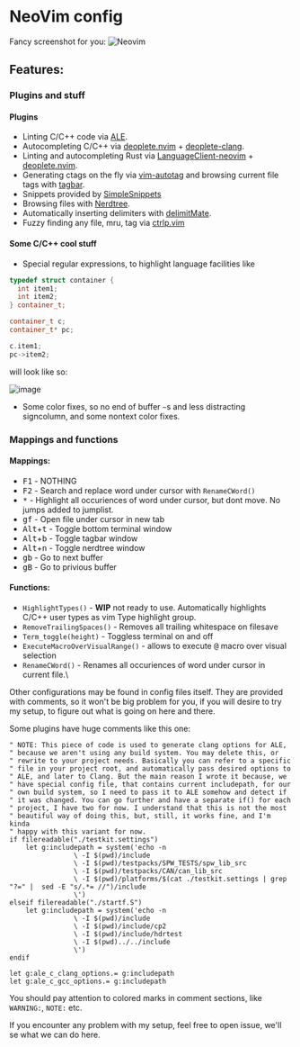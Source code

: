 # NeoVim config

Fancy screenshot for you:
![Neovim](https://user-images.githubusercontent.com/19470159/38351495-64efb4da-38b8-11e8-8454-f2e3d597b82c.png)
## Features:

### Plugins and stuff

#### Plugins
  - Linting C/C++ code via [ALE](https://github.com/w0rp/ale).
  - Autocompleting C/C++ via [deoplete.nvim](https://github.com/Shougo/deoplete.nvim) + [deoplete-clang](https://github.com/zchee/deoplete-clang).
  - Linting and autocompleting Rust via [LanguageClient-neovim](https://github.com/autozimu/LanguageClient-neovim) + [deoplete.nvim](https://github.com/Shougo/deoplete.nvim).
  - Generating ctags on the fly via [vim-autotag](https://github.com/craigemery/vim-autotag) and browsing current file tags with [tagbar](https://github.com/majutsushi/tagbar).
  - Snippets provided by [SimpleSnippets](https://github.com/andreyorst/SimpleSnippets.vim)
  - Browsing files with [Nerdtree](https://github.com/scrooloose/nerdtree).
  - Automatically inserting delimiters with [delimitMate](https://github.com/Raimondi/delimitMate).
  - Fuzzy finding any file, mru, tag via [ctrlp.vim](https://github.com/ctrlpvim/ctrlp.vim)

#### Some C/C++ cool stuff
  - Special regular expressions, to highlight language facilities like
  ```cpp
  typedef struct container {
  	int item1;
  	int item2;
  } container_t;
  
  container_t c;
  container_t* pc;
  
  c.item1;
  pc->item2;
  ```
  will look like so:
  
  ![image](https://user-images.githubusercontent.com/19470159/38468381-8797eeca-3b4d-11e8-9536-e82d79df3a75.png)
  - Some color fixes, so no end of buffer `~`s and less distracting signcolumn, and some nontext color fixes.
  
### Mappings and functions

#### Mappings:

  - <kbd>F1</kbd> - NOTHING
  - <kbd>F2</kbd> - Search and replace word under cursor with `RenameCWord()`
  - <kbd>*</kbd> - Highlight all occuriences of word under cursor, but dont move. No jumps added to jumplist.
  - <kbd>g</kbd><kbd>f</kbd> - Open file under cursor in new tab
  - <kbd>Alt</kbd>+<kbd>t</kbd> - Toggle bottom terminal window
  - <kbd>Alt</kbd>+<kbd>b</kbd> - Toggle tagbar window
  - <kbd>Alt</kbd>+<kbd>n</kbd> - Toggle nerdtree window
  - <kbd>g</kbd><kbd>b</kbd> - Go to next buffer
  - <kbd>g</kbd><kbd>B</kbd> - Go to privious buffer
  
#### Functions:
  - `HighlightTypes()` - **WIP** not ready to use. Automatically highlights C/C++ user types as vim Type highlight group.
  - `RemoveTrailingSpaces()` - Removes all trailing whitespace on filesave
  - `Term_toggle(height)` - Toggless terminal on and off
  - `ExecuteMacroOverVisualRange()` - allows to execute <kbd>@</kbd> macro over visual selection
  - `RenameCWord()` - Renames all occuriences of word under cursor in current file.\
  
Other configurations may be found in config files itself. They are provided with comments, so it won't be big problem for you, if you will desire to try my setup, to figure out what is going on here and there.

Some plugins have huge comments like this one:
```vim
" NOTE: This piece of code is used to generate clang options for ALE,
" because we aren't using any build system. You may delete this, or
" rewrite to your project needs. Basically you can refer to a specific
" file in your project root, and automatically pass desired options to
" ALE, and later to Clang. But the main reason I wrote it because, we
" have special config file, that contains current includepath, for our
" own build system, so I need to pass it to ALE somehow and detect if
" it was changed. You can go further and have a separate if() for each
" project, I have two for now. I understand that this is not the most
" beautiful way of doing this, but, still, it works fine, and I'm kinda
" happy with this variant for now.
if filereadable("./testkit.settings")
	let g:includepath = system('echo -n
				\ -I $(pwd)/include
				\ -I $(pwd)/testpacks/SPW_TESTS/spw_lib_src
				\ -I $(pwd)/testpacks/CAN/can_lib_src
				\ -I $(pwd)/platforms/$(cat ./testkit.settings | grep "?=" |  sed -E "s/.*= //")/include
				\')
elseif filereadable("./startf.S")
	let g:includepath = system('echo -n
				\ -I $(pwd)/include
				\ -I $(pwd)/include/cp2
				\ -I $(pwd)/include/hdrtest
				\ -I $(pwd)../../include
				\')
endif

let g:ale_c_clang_options.= g:includepath
let g:ale_c_gcc_options.= g:includepath
```
You should pay attention to colored marks in comment sections, like `WARNING:`, `NOTE:` etc.

If you encounter any problem with my setup, feel free to open issue, we'll se what we can do here.
